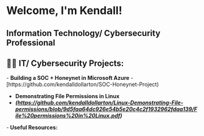 <h1>Welcome, I'm Kendall! 
<h2> Information Technology/ Cybersecurity Professional
  
<h2>👨‍💻 IT/ Cybersecurity Projects:</h2>
- <b>Building a SOC + Honeynet in Microsoft Azure</b> 
- [https://github.com/kendalldollarton/SOC-Honeynet-Project)

- <b>Demonstrating File Permissions in Linux</b> <b><i>
- (https://github.com/kendalldollarton/Linux-Demonstrating-File-permissions/blob/9d5faa64dc926e54b5e20c4c2f1932962fdaa139/File%20permissions%20in%20Linux.pdf)</b></i>

-<b> Useful Resources:

